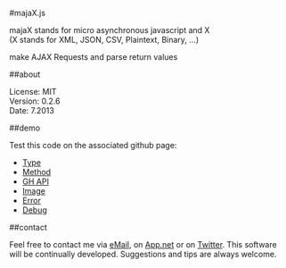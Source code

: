 #majaX.js

majaX stands for micro asynchronous javascript and X  
(X stands for XML, JSON, CSV, Plaintext, Binary, ...)  

make AJAX Requests and parse return values  

##about

License: MIT  
Version: 0.2.6  
Date: 7.2013  

##demo

Test this code on the associated github page:

* [Type](http://simonwaldherr.github.io/majaX.js/demos/type.html)
* [Method](http://simonwaldherr.github.io/majaX.js/demos/method.html)
* [GH API](http://simonwaldherr.github.io/majaX.js/demos/gh.html)
* [Image](http://simonwaldherr.github.io/majaX.js/demos/img.html)
* [Error](http://simonwaldherr.github.io/majaX.js/demos/error.html)
* [Debug](http://simonwaldherr.github.io/majaX.js/demos/debug.html)

##contact

Feel free to contact me via [eMail](mailto:contact@simonwaldherr.de), on [App.net](https://alpha.app.net/simonwaldherr) or on [Twitter](http://twitter.com/simonwaldherr). This software will be continually developed. Suggestions and tips are always welcome.
